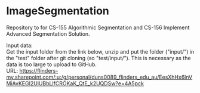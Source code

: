 # ImageSegmentation

Repository to for CS-155 Algorithmic Segmentation and CS-156 Implement Advanced Segmentation Solution.  

Input data:  
Get the input folder from the link below, unzip and put the folder ("input/") in the "test" folder  after git cloning (so "test/input/"). This is necessary as the data is too large to upload to GitHub.  
URL: https://flinders-my.sharepoint.com/:u:/g/personal/duns0089_flinders_edu_au/EesXhHx6lnVMiAvKEGI2UlUBbLlfCROKaK_QtE_k2UQDSw?e=4A5pck 

